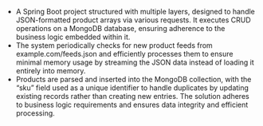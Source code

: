 - A Spring Boot project structured with multiple layers, designed to handle JSON-formatted product arrays via various requests. It executes CRUD operations on a MongoDB database, ensuring adherence to the business logic embedded within it.
- The system periodically checks for new product feeds from example.com/feeds.json and efficiently processes them to ensure minimal memory usage by streaming the JSON data instead of loading it entirely into memory.
- Products are parsed and inserted into the MongoDB collection, with the “sku” field used as a unique identifier to handle duplicates by updating existing records rather than creating new entries. The solution adheres to business logic requirements and ensures data integrity and efficient processing.
